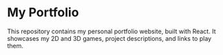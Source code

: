# My Portfolio

This repository contains my personal portfolio website, built with React.
It showcases my 2D and 3D games, project descriptions, and links to play them.
